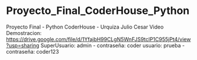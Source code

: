 # Proyecto_Final_CoderHouse_Python
Proyecto Final  - Python CoderHouse - Urquiza Julio Cesar
Video Demostracion: https://drive.google.com/file/d/1YfajbH99CLgN5WnFJS9tclP1C955jPt4/view?usp=sharing
SuperUsuario: admin - contraseña: coder
usuario: prueba - contraseña: coder123

